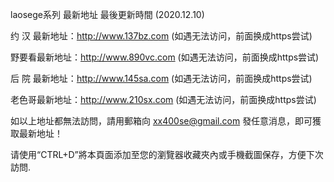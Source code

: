 laosege系列 最新地址 最後更新時間 (2020.12.10)

约 汉 最新地址：http://www.137bz.com (如遇无法访问，前面换成https尝试)

野要看最新地址：http://www.890vc.com (如遇无法访问，前面换成https尝试)

后 院 最新地址：http://www.145sa.com (如遇无法访问，前面换成https尝试)

老色哥最新地址：http://www.210sx.com (如遇无法访问，前面换成https尝试)

如以上地址都無法訪問，請用郵箱向 xx400se@gmail.com 發任意消息，即可獲取最新地址！

请使用“CTRL+D”將本頁面添加至您的瀏覽器收藏夾內或手機截圖保存，方便下次訪問.
